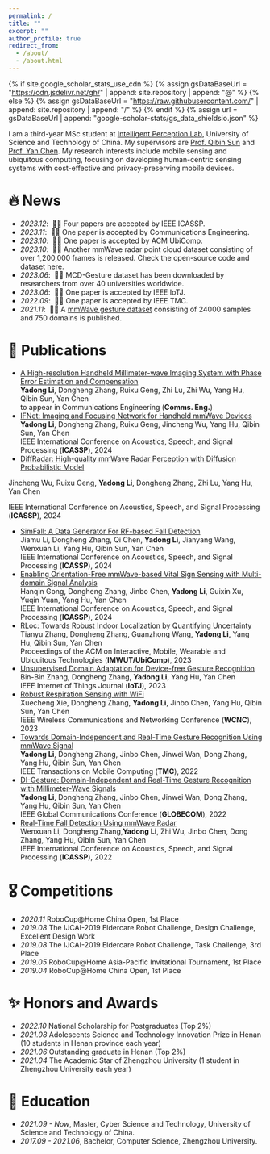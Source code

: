 ```yaml
---
permalink: /
title: ""
excerpt: ""
author_profile: true
redirect_from: 
  - /about/
  - /about.html
---
```


{% if site.google_scholar_stats_use_cdn %}
{% assign gsDataBaseUrl = "https://cdn.jsdelivr.net/gh/" | append: site.repository | append: "@" %}
{% else %}
{% assign gsDataBaseUrl = "https://raw.githubusercontent.com/" | append: site.repository | append: "/" %}
{% endif %}
{% assign url = gsDataBaseUrl | append: "google-scholar-stats/gs_data_shieldsio.json" %}

<span class='anchor' id='about-me'></span>

I am a third-year MSc student at [Intelligent Perception Lab](https://ustc-ip-lab.github.io/), University of Science and Technology of China. My supervisors are [Prof. Qibin Sun](https://ieeexplore.ieee.org/author/37088704418) and [Prof. Yan Chen](https://scholar.google.com/citations?hl=en-EN&user=MVOCn1AAAAAJ).
My research interests include mobile sensing and ubiquitous computing, focusing on developing human-centric sensing systems with cost-effective and privacy-preserving mobile devices. 

# 🔥 News
- *2023.12*: &nbsp;🎉🎉 Four papers are accepted by IEEE ICASSP. 
- *2023.11*: &nbsp;🎉🎉 One paper is accepted by Communications Engineering. 
- *2023.10*: &nbsp;🎉🎉 One paper is accepted by ACM UbiComp. 
- *2023.10*: &nbsp;🎉🎉 Another mmWave radar point cloud dataset consisting of over 1,200,000 frames is released. Check the open-source code and dataset [here](https://github.com/ruixv/RadarEyes).
- *2023.06*: &nbsp;🎉🎉 MCD-Gesture dataset has been downloaded by researchers from over 40 universities worldwide.
- *2023.06*: &nbsp;🎉🎉 One paper is accepted by IEEE IoTJ. 
- *2022.09*: &nbsp;🎉🎉 One paper is accepted by IEEE TMC. 
- *2021.11*: &nbsp;🎉🎉 A [mmWave gesture dataset](https://github.com/DI-HGR/cross_domain_gesture_dataset) consisting of 24000 samples and 750 domains is published. 

# 📝 Publications 
-  [A High-resolution Handheld Millimeter-wave Imaging System with Phase Error Estimation and Compensation]()  
  **Yadong Li**, Dongheng Zhang, Ruixu Geng, Zhi Lu, Zhi Wu, Yang Hu, Qibin Sun, Yan Chen  
  to appear in Communications Engineering (**Comms. Eng.**)
- [IFNet: Imaging and Focusing Network for Handheld mmWave Devices]()  
  **Yadong Li**, Dongheng Zhang, Ruixu Geng, Jincheng Wu, Yang Hu, Qibin Sun, Yan Chen  
  IEEE International Conference on Acoustics, Speech, and Signal Processing (**ICASSP**), 2024  
-  [DiffRadar: High-quality mmWave Radar Perception with Diffusion Probabilistic Model]()
  
  Jincheng Wu, Ruixu Geng, **Yadong Li**, Dongheng Zhang, Zhi Lu, Yang Hu, Yan Chen
  
  IEEE International Conference on Acoustics, Speech, and Signal Processing (**ICASSP**), 2024
- [SimFall: A Data Generator For RF-based Fall Detection]()  </br>
  Jiamu Li, Dongheng Zhang, Qi Chen, **Yadong Li**, Jianyang Wang, Wenxuan Li, Yang Hu, Qibin Sun, Yan Chen </br>
  IEEE International Conference on Acoustics, Speech, and Signal Processing (**ICASSP**), 2024
- [Enabling Orientation-Free mmWave-based Vital Sign Sensing with Multi-domain Signal Analysis]()  </br>
  Hanqin Gong, Dongheng Zhang, Jinbo Chen, **Yadong Li**, Guixin Xu, Yuqin Yuan, Yang Hu, Yan Chen </br>
  IEEE International Conference on Acoustics, Speech, and Signal Processing (**ICASSP**), 2024
- [RLoc: Towards Robust Indoor Localization by Quantifying Uncertainty]()  </br>
  Tianyu Zhang, Dongheng Zhang, Guanzhong Wang, **Yadong Li**, Yang Hu, Qibin Sun, Yan Chen </br>
  Proceedings of the ACM on Interactive, Mobile, Wearable and Ubiquitous Technologies (**IMWUT/UbiComp**), 2023 
- [Unsupervised Domain Adaptation for Device-free Gesture Recognition](https://ieeexplore.ieee.org/document/10147269)  </br>
  Bin-Bin Zhang, Dongheng Zhang, **Yadong Li**, Yang Hu, Yan Chen </br>
  IEEE Internet of Things Journal (**IoTJ**), 2023
- [Robust Respiration Sensing with WiFi](https://ieeexplore.ieee.org/document/10118809)  </br>
  Xuecheng Xie, Dongheng Zhang, **Yadong Li**, Jinbo Chen, Yang Hu, Qibin Sun, Yan Chen </br>
  IEEE Wireless Communications and Networking Conference (**WCNC**), 2023
- [Towards Domain-Independent and Real-Time Gesture Recognition Using mmWave Signal](https://ieeexplore.ieee.org/abstract/document/9894724)  </br>
  **Yadong Li**, Dongheng Zhang, Jinbo Chen, Jinwei Wan, Dong Zhang, Yang Hu, Qibin Sun, Yan Chen </br>
  IEEE Transactions on Mobile Computing (**TMC**), 2022
- [DI-Gesture: Domain-Independent and Real-Time Gesture Recognition with Millimeter-Wave Signals](https://ieeexplore.ieee.org/document/10001175) </br>
  **Yadong Li**, Dongheng Zhang, Jinbo Chen, Jinwei Wan, Dong Zhang, Yang Hu, Qibin Sun, Yan Chen </br>
  IEEE Global Communications Conference (**GLOBECOM**), 2022
- [Real-Time Fall Detection Using mmWave Radar](https://ieeexplore.ieee.org/document/9747153)  </br>
  Wenxuan Li, Dongheng Zhang,**Yadong Li**, Zhi Wu, Jinbo Chen, Dong Zhang, Yang Hu, Qibin Sun, Yan Chen </br>
  IEEE International Conference on Acoustics, Speech, and Signal Processing (**ICASSP**), 2022


# 🎖 Competitions
- *2020.11* RoboCup@Home China Open, 1st Place
- *2019.08* The IJCAI-2019 Eldercare Robot Challenge, Design Challenge, Excellent Design Work 
- *2019.08* The IJCAI-2019 Eldercare Robot Challenge, Task Challenge, 3rd Place
- *2019.05* RoboCup@Home Asia-Pacific Invitational Tournament, 1st Place
- *2019.04* RoboCup@Home China Open, 1st Place


# ✨ Honors and Awards
- *2022.10* National Scholarship for Postgraduates (Top 2%)
- *2021.08* Adolescents Science and Technology Innovation Prize in Henan (10 students in Henan province each year) 
- *2021.06* Outstanding graduate in Henan (Top 2%)
- *2021.04* The Academic Star of Zhengzhou University (1 student in Zhengzhou University each year) 


# 📖 Education
- *2021.09 - Now*, Master, Cyber Science and Technology, University of Science and Technology of China. 
- *2017.09 - 2021.06*, Bachelor, Computer Science, Zhengzhou University. 



